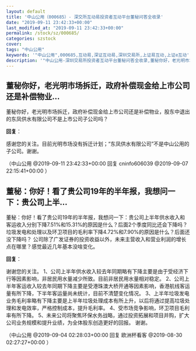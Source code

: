 ```yaml
---
layout: default
title: '中山公用（000685）- 深交所互动易投资者互动平台董秘问答全收录'
date: "2019-09-11 23:42:33+00:00"
last_modified_at: "2019-09-11 23:42:33+00:00"
permalink: /stock/sz/000685/
categories: szstock
cover: 
tags: "中山公用"
keywords: '"中山公用",000685,互动易,深证互动易,深圳交易所,上证易互动,上证e互动'
description: '"中山公用-深圳交易所投资者互动平台董秘问答全收录,董秘你好，老光明市场拆迁，政府补偿现金给上市公司还是补偿物业，股东中退出的东凤供水有限公司不是上市公司子公司吗？"'
---
```


## 董秘你好，老光明市场拆迁，政府补偿现金给上市公司还是补偿物业...

董秘你好，老光明市场拆迁，政府补偿现金给上市公司还是补偿物业，股东中退出的东凤供水有限公司不是上市公司子公司吗？

**回复**：

感谢您的关注。目前光明市场没有拆迁计划；“东凤供水有限公司”不是中山公用的子公司。谢谢。 

（中山公用  @2019-09-11 23:42:33+00:00 回复 cninfo606039  @2019-09-07 22:15:41+00:00 ）

## 董秘：你好！看了贵公司19年的半年报，我想问一下：贵公司上半...

董秘：你好！看了贵公司19年的半年报，我想问一下：贵公司上半年供水收入和客运收入分别下降7.51%和15.31%的原因是什么？后面2个季度同比还会下降吗？垃圾发电和处理以及环卫项目的毛利率下降4.72%和7.90%的原因是什么？后面还没下降吗？
公司除了广发证券的投资收益以外，未来主营收入和营业利润的增长点在哪里？感觉最近几年基本没啥变化。

**回复**：

谢谢您的关注。
1、公司上半年供水收入较去年同期略有下降主要是由于受经济下行等因素影响，非居民用水量减少所致。目前非居民用水量相对稳定。
2、公司上半年客运收入较去年同期下降主要是受港珠澳大桥开通等因素影响，香港航线客运量有所下降，下半年客运量尚未统计，目前不清楚变化情况。
3、上半年垃圾发电业务毛利率略有下降主要是上半年垃圾处理成本有所上升，以后将通过提高垃圾处理和发电效率，严格控制成本，提升毛利率。
4、受市场竞争影响，环卫项目毛利率有所下降。
5、未来公司将聚焦环保水务战略，通过投资拓展和项目并购，扩大公司业务规模和提升业绩，为全体股东创造更好的回报。
谢谢。 

（中山公用  @2019-09-04 02:28:03+00:00 回复 欧洲杯看客  @2019-08-30 02:27:27+00:00 ）

